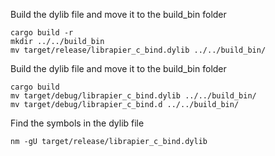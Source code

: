 
Build the dylib file and move it to the build_bin folder
```shell
cargo build -r
mkdir ../../build_bin
mv target/release/librapier_c_bind.dylib ../../build_bin/
```

Build the dylib file and move it to the build_bin folder
```shell
cargo build
mv target/debug/librapier_c_bind.dylib ../../build_bin/
mv target/debug/librapier_c_bind.d ../../build_bin/
```

Find the symbols in the dylib file
```shell
nm -gU target/release/librapier_c_bind.dylib
```